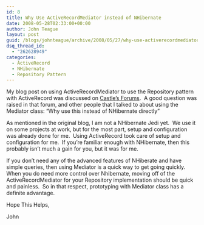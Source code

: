 ```yaml
---
id: 8
title: Why Use ActiveRecordMediator instead of NHibernate
date: 2008-05-28T02:33:00+00:00
author: John Teague
layout: post
guid: /blogs/johnteague/archive/2008/05/27/why-use-activerecordmediator-instead-of-nhibernate.aspx
dsq_thread_id:
  - "262628949"
categories:
  - ActiveRecord
  - NHibernate
  - Repository Pattern
---
```

My blog post on using ActiveRecordMediator to use the Repository pattern with ActiveRecord was discussed on [Castle&#8217;s Forums](http://forum.castleproject.org/viewtopic.php?t=4439).&nbsp; A good question was raised in that forum, and other people that I talked to about using the Mediator class: &#8220;Why use this instead of NHibernate directly&#8221;


  


As mentioned in the original blog, I am not a NHibernate Jedi yet.&nbsp; We use it on some projects at work, but for the most part, setup and configuration was already done for me.&nbsp; Using ActiveRecord took care of setup and configuration for me.&nbsp; If you&#8217;re familiar enough with NHibernate, then this probably isn&#8217;t much a gain for you, but it was for me.


  


If you don&#8217;t need any of the advanced features of NHiberate and have simple queries, then using Mediator is a quick way to get going quickly.&nbsp; When you do need more control over Nhibernate, moving off of the ActiveRecordMediator for your Repository implementation should be quick and painless.&nbsp; So in that respect, prototyping with Mediator class has a definite advantage.


  


Hope This Helps,


  


John